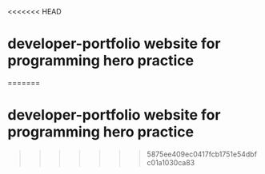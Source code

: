 <<<<<<< HEAD
# developer-portfolio website for programming hero practice
=======
# developer-portfolio website for programming hero practice
>>>>>>> 5875ee409ec0417fcb1751e54dbfc01a1030ca83
